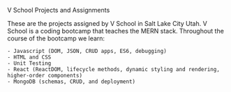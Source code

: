V School Projects and Assignments

These are the projects assigned by V School in Salt Lake City Utah. V School is a coding bootcamp that teaches the MERN stack. Throughout the course of the bootcamp we learn:

    - Javascript (DOM, JSON, CRUD apps, ES6, debugging)
    - HTML and CSS
    - Unit Testing
    - React (ReactDOM, lifecycle methods, dynamic styling and rendering, higher-order components)
    - MongoDB (schemas, CRUD, and deployment)

